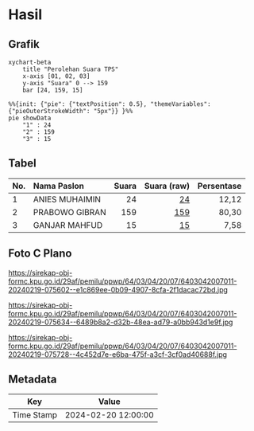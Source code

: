 # Hasil

## Grafik

```mermaid
xychart-beta
    title "Perolehan Suara TPS"
    x-axis [01, 02, 03]
    y-axis "Suara" 0 --> 159
    bar [24, 159, 15]
```

```mermaid
%%{init: {"pie": {"textPosition": 0.5}, "themeVariables": {"pieOuterStrokeWidth": "5px"}} }%%
pie showData
    "1" : 24
    "2" : 159
    "3" : 15
```

## Tabel

| No. | Nama Paslon    | Suara | Suara (raw) | Persentase |
|:--- |:-------------- | -----:| -----------:| ----------:|
| 1   | ANIES MUHAIMIN | 24    | [24][p-1]   | 12,12      |
| 2   | PRABOWO GIBRAN | 159   | [159][p-2]  | 80,30      |
| 3   | GANJAR MAHFUD  | 15    | [15][p-3]   | 7,58       |


[p-1]: https://github.com/gigit-pemilu/pemilu-2024-64-kalimantan-timur/blob/main/pilpres/hitung-suara/sub/64-kalimantan-timur/sub/03-berau/sub/04-segah/sub/2007-gunung-sari/sub/011-tps/sub/paslon-1.txt
[p-2]: https://github.com/gigit-pemilu/pemilu-2024-64-kalimantan-timur/blob/main/pilpres/hitung-suara/sub/64-kalimantan-timur/sub/03-berau/sub/04-segah/sub/2007-gunung-sari/sub/011-tps/sub/paslon-2.txt
[p-3]: https://github.com/gigit-pemilu/pemilu-2024-64-kalimantan-timur/blob/main/pilpres/hitung-suara/sub/64-kalimantan-timur/sub/03-berau/sub/04-segah/sub/2007-gunung-sari/sub/011-tps/sub/paslon-3.txt

## Foto C Plano

https://sirekap-obj-formc.kpu.go.id/29af/pemilu/ppwp/64/03/04/20/07/6403042007011-20240219-075602--e1c869ee-0b09-4907-8cfa-2f1dacac72bd.jpg

https://sirekap-obj-formc.kpu.go.id/29af/pemilu/ppwp/64/03/04/20/07/6403042007011-20240219-075634--6489b8a2-d32b-48ea-ad79-a0bb943d1e9f.jpg

https://sirekap-obj-formc.kpu.go.id/29af/pemilu/ppwp/64/03/04/20/07/6403042007011-20240219-075728--4c452d7e-e6ba-475f-a3cf-3cf0ad40688f.jpg


## Metadata

| Key        | Value               |
| ---------- | ------------------- |
| Time Stamp | 2024-02-20 12:00:00 |



